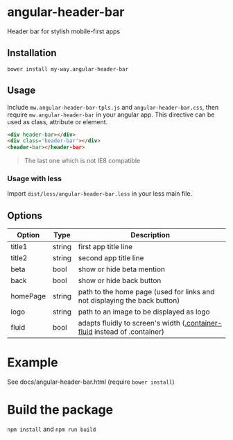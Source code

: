 # angular-header-bar
Header bar for stylish mobile-first apps

## Installation
`bower install my-way.angular-header-bar`

## Usage
Include `mw.angular-header-bar-tpls.js` and `angular-header-bar.css`, then require `mw.angular-header-bar` in your angular app.
This directive can be used as class, attribute or element.

```html
<div header-bar></div>
<div class='header-bar'></div>
<header-bar></header-bar>
````

> The last one which is not IE8 compatible

### Usage with less
Import `dist/less/angular-header-bar.less` in your less main file.

## Options
Option  | Type  | Description
------  | ----  | -----------
title1  | string| first app title line
title2  | string| second app title line
beta    | bool  | show or hide beta mention
back    | bool  | show or hide back button
homePage| string| path to the home page (used for links and not displaying the back button)
logo    | string| path to an image to be displayed as logo
fluid   | bool  | adapts fluidly to screen's width ([.container-fluid](http://getbootstrap.com/css/#grid-example-fluid) instead of .container)

# Example
See docs/angular-header-bar.html (require `bower install`)

# Build the package
`npm install` and `npm run build`
